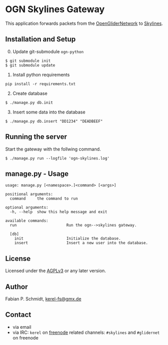 # OGN Skylines Gateway
This application forwards packets from the [OpenGliderNetwork](http://glidernet.org) to [Skylines](https://www.skylines-project.org).

## Installation and Setup
0. Update git-submodule `ogn-python`
```
$ git submodule init
$ git submodule update
```

1. Install python requirements
```
pip install -r requirements.txt
```

2. Create database
```
$ ./manage.py db.init
```

3. Insert some data into the database
```
$ ./manage.py db.insert "DD1234" "DEADBEEF"
```

## Running the server
Start the gateway with the follwing command.

```
$ ./manage.py run --logfile 'ogn-skylines.log'
```

## manage.py - Usage
```
usage: manage.py [<namespace>.]<command> [<args>]

positional arguments:
  command     the command to run

optional arguments:
  -h, --help  show this help message and exit

available commands:
  run                      Run the ogn-->skylines gateway.
  
  [db]
    init                   Initialize the database.
    insert                 Insert a new user into the database.
```

## License
Licensed under the [AGPLv3](LICENSE) or any later version.

## Author
Fabian P. Schmidt, <kerel-fs@gmx.de>

## Contact
- via email
- via IRC: `kerel` on [freenode](irc://chat.freenode.net)
            related channels: `#skylines` and `#glidernet` on freenode

